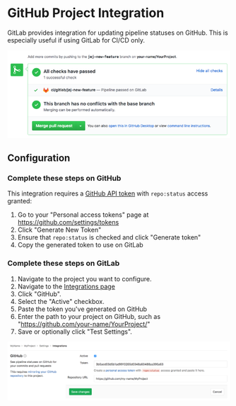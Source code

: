 # GitHub Project Integration

GitLab provides integration for updating pipeline statuses on GitHub. This is especially useful if using GitLab for CI/CD only.

![Pipeline status update on GitHub](img/github_status_check_pipeline_update.png)

## Configuration

### Complete these steps on GitHub

This integration requires a [GitHub API token](https://github.com/settings/tokens) with `repo:status` access granted:

1. Go to your "Personal access tokens" page at https://github.com/settings/tokens
1. Click "Generate New Token"
1. Ensure that `repo:status` is checked and click "Generate token"
1. Copy the generated token to use on GitLab


### Complete these steps on GitLab

1. Navigate to the project you want to configure.
1. Navigate to the [Integrations page](project_services.md#accessing-the-project-services)
1. Click "GitHub".
1. Select the "Active" checkbox.
1. Paste the token you've generated on GitHub
1. Enter the path to your project on GitHub, such as "https://github.com/your-name/YourProject/"
1. Save or optionally click "Test Settings".

![Configure GitHub Project Integration](img/github_configuration.png)

